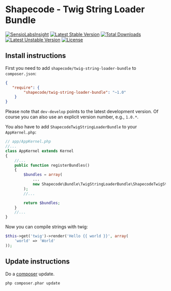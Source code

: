 Shapecode - Twig String Loader Bundle
=======================

[![SensioLabsInsight](https://insight.sensiolabs.com/projects/5bd36400-a96f-41e2-9a5c-0f13537415f4/mini.png)](https://insight.sensiolabs.com/projects/5bd36400-a96f-41e2-9a5c-0f13537415f4)
[![Latest Stable Version](https://poser.pugx.org/shapecode/twig-string-loader-bundle/v/stable)](https://packagist.org/packages/shapecode/twig-string-loader-bundle) 
[![Total Downloads](https://poser.pugx.org/shapecode/twig-string-loader-bundle/downloads)](https://packagist.org/packages/shapecode/twig-string-loader-bundle) 
[![Latest Unstable Version](https://poser.pugx.org/shapecode/twig-string-loader-bundle/v/unstable)](https://packagist.org/packages/shapecode/twig-string-loader-bundle) 
[![License](https://poser.pugx.org/shapecode/twig-string-loader-bundle/license)](https://packagist.org/packages/shapecode/twig-string-loader-bundle)


Install instructions
--------------------------------

First you need to add `shapecode/twig-string-loader-bundle` to `composer.json`:

``` json
{
   "require": {
        "shapecode/twig-string-loader-bundle": "~1.0"
    }
}
```

Please note that `dev-develop` points to the latest development version. Of course you can also use an explicit version number, e.g., `1.0.*`.

You also have to add `ShapecodeTwigStringLoaderBundle` to your `AppKernel.php`:

``` php
// app/AppKernel.php
//...
class AppKernel extends Kernel
{
    //...
    public function registerBundles()
    {
        $bundles = array(
            ...
            new Shapecode\Bundle\TwigStringLoaderBundle\ShapecodeTwigStringLoaderBundle(),
        );
        //...

        return $bundles;
    }
    //...
}
```

Now you can compile strings with twig:

``` php
$this->get('twig')->render('Hello {{ world }}', array(
    'world' => 'World'
));
```

Update instructions
---------------------------

Do a [composer](https://getcomposer.org/doc/00-intro.md) update.

```bash
php composer.phar update
```
